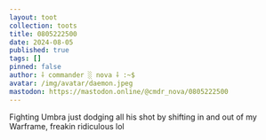 ```yaml
---
layout: toot
collection: toots
title: 0805222500
date: 2024-08-05
published: true
tags: []
pinned: false
author: ⸸ commander ░ nova ⸸ :~$
avatar: /img/avatar/daemon.jpeg
mastodon: https://mastodon.online/@cmdr_nova/0805222500
---
```


Fighting Umbra just dodging all his shot by shifting in and out of my Warframe, freakin ridiculous lol
